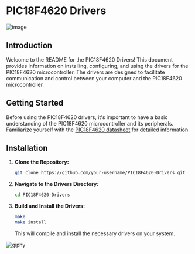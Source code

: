 # PIC18F4620 Drivers 

![image](https://github.com/NaderMohamed325/Pic18f4620/assets/112278447/a477a29a-d120-403d-9a36-d399c1f30aaf)


## Introduction

Welcome to the README for the PIC18F4620 Drivers! This document provides information on installing, configuring, and using the drivers for the PIC18F4620 microcontroller. The drivers are designed to facilitate communication and control between your computer and the PIC18F4620 microcontroller.


## Getting Started

Before using the PIC18F4620 drivers, it's important to have a basic understanding of the PIC18F4620 microcontroller and its peripherals. Familiarize yourself with the [PIC18F4620 datasheet](https://www.microchip.com/wwwproducts/en/PIC18F4620)  for detailed information.

## Installation

1. **Clone the Repository:**
   ```bash
   git clone https://github.com/your-username/PIC18F4620-Drivers.git
   ```

2. **Navigate to the Drivers Directory:**
   ```bash
   cd PIC18F4620-Drivers
   ```

3. **Build and Install the Drivers:**
   ```bash
   make
   make install
   ```

   This will compile and install the necessary drivers on your system.


   
![giphy](https://github.com/NaderMohamed325/Pic18f4620/assets/112278447/5d66d102-c3e1-4d40-9f7e-ceb40069ee75)



